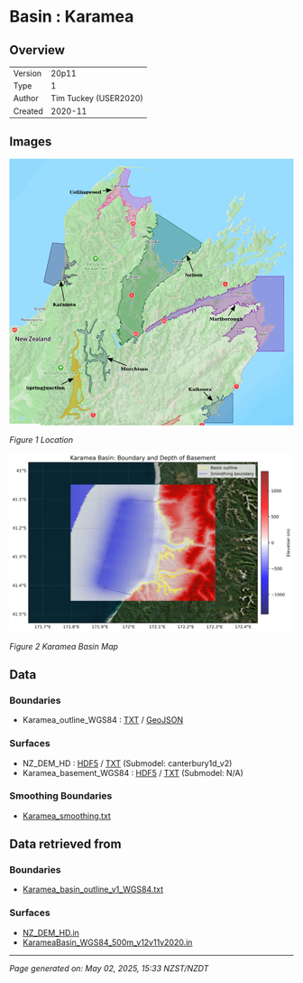 # Basin : Karamea

## Overview
|         |                     |
|---------|---------------------|
| Version | 20p11           |
| Type    | 1        |
| Author  | Tim Tuckey (USER2020)            |
| Created | 2020-11           |


## Images
![](../images/maps/SI_north.png)

*Figure 1 Location*

![](../images/regional/Karamea_basin_map.png)

*Figure 2 Karamea Basin Map*


## Data
### Boundaries
- Karamea_outline_WGS84 : [TXT](../../velocity_modelling/data/regional/Karamea/Karamea_outline_WGS84.txt) / [GeoJSON](../../velocity_modelling/data/regional/Karamea/Karamea_outline_WGS84.geojson)

### Surfaces
- NZ_DEM_HD : [HDF5](../../velocity_modelling/data/global/surface/NZ_DEM_HD.h5) / [TXT](../../velocity_modelling/data/global/surface/NZ_DEM_HD.in) (Submodel: canterbury1d_v2)
- Karamea_basement_WGS84 : [HDF5](../../velocity_modelling/data/regional/Karamea/Karamea_basement_WGS84.h5) / [TXT](../../velocity_modelling/data/regional/Karamea/Karamea_basement_WGS84.in) (Submodel: N/A)

### Smoothing Boundaries
- [Karamea_smoothing.txt](../../velocity_modelling/data/regional/Karamea/Karamea_smoothing.txt)

## Data retrieved from
### Boundaries
- [Karamea_basin_outline_v1_WGS84.txt](https://github.com/ucgmsim/Velocity-Model/tree/main/Data/USER20_BASINS/Karamea_basin_outline_v1_WGS84.txt)

### Surfaces
- [NZ_DEM_HD.in](https://github.com/ucgmsim/Velocity-Model/tree/main/Data/DEM/NZ_DEM_HD.in)
- [KarameaBasin_WGS84_500m_v12v11v2020.in](https://github.com/ucgmsim/Velocity-Model/tree/main/Data/USER20_BASINS/KarameaBasin_WGS84_500m_v12v11v2020.in)

---
*Page generated on: May 02, 2025, 15:33 NZST/NZDT*
